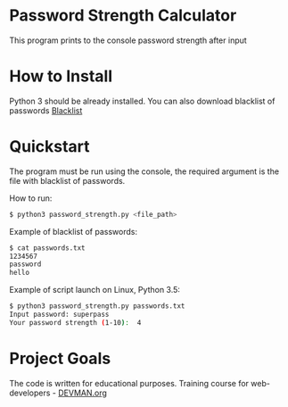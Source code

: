 
# Password Strength Calculator
This program prints to the console password strength after input

# How to Install

Python 3 should be already installed.
You can also download blacklist of passwords [Blacklist](http://dazzlepod.com/site_media/txt/passwords.txt)

# Quickstart

The program must be run using the console, the required argument is the file with blacklist of passwords.

How to run:
```bash
$ python3 password_strength.py <file_path>
```
Example of blacklist of passwords:
```bash
$ cat passwords.txt
1234567
password
hello
```
Example of script launch on Linux, Python 3.5:
```bash
$ python3 password_strength.py passwords.txt
Input password: superpass
Your password strength (1-10):  4
```

# Project Goals

The code is written for educational purposes. Training course for web-developers - [DEVMAN.org](https://devman.org)
